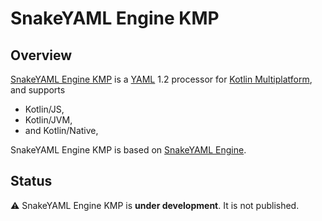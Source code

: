 # SnakeYAML Engine KMP

## Overview

[SnakeYAML Engine KMP](https://github.com/krzema12/snakeyaml-engine-kmp)
is a 
[YAML](http://yaml.org) 
1.2 processor for
[Kotlin Multiplatform](https://kotlinlang.org/docs/multiplatform.html),
and supports

* Kotlin/JS,
* Kotlin/JVM,
* and Kotlin/Native,

SnakeYAML Engine KMP is based on
[SnakeYAML Engine](https://github.com/krzema12/snakeyaml-engine-kmp).

## Status

⚠️ SnakeYAML Engine KMP is **under development**. It is not published.
